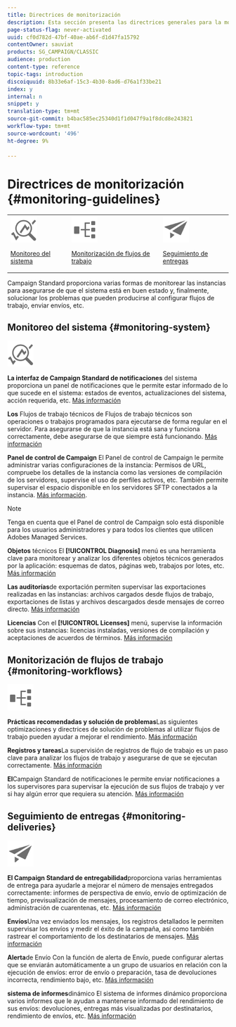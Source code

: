 ```yaml
---
title: Directrices de monitorización
description: Esta sección presenta las directrices generales para la monitorización del Campaign Standard.
page-status-flag: never-activated
uuid: cf0d782d-47bf-40ae-ab6f-d1d47fa15792
contentOwner: sauviat
products: SG_CAMPAIGN/CLASSIC
audience: production
content-type: reference
topic-tags: introduction
discoiquuid: 8b33e6af-15c3-4b30-8ad6-d76a1f33be21
index: y
internal: n
snippet: y
translation-type: tm+mt
source-git-commit: b4bac585ec25340d1f1d047f9a1f8dcd8e243821
workflow-type: tm+mt
source-wordcount: '496'
ht-degree: 9%

---
```



# Directrices de monitorización {#monitoring-guidelines}

<table>
<tr><td><img src="assets/do-not-localize/icon_system.svg" width="60px"><p><a href="#monitoring-system">Monitoreo del sistema</a></p></td>
<td><img src="assets/do-not-localize/icon_workflows.svg" width="60px"><p><a href="#moniroting-workflows">Monitorización de flujos de trabajo</a></p></td>
<td><img src="assets/do-not-localize/icon_send.svg" width="60px"><p><a href="#monitoring-deliveries">Seguimiento de entregas</a></p></td></tr>
</table>

Campaign Standard proporciona varias formas de monitorear las instancias para asegurarse de que el sistema está en buen estado y, finalmente, solucionar los problemas que pueden producirse al configurar flujos de trabajo, enviar envíos, etc.

## Monitoreo del sistema {#monitoring-system}

<img src="assets/do-not-localize/icon_system.svg" width="60px">

**La interfaz de Campaign Standard de notificaciones** del sistema proporciona un panel de notificaciones que le permite estar informado de lo que sucede en el sistema: estados de eventos, actualizaciones del sistema, acción requerida, etc. [Más información](../../start/using/interface-description.md#top-bar)


**Los** Flujos de trabajo técnicos de Flujos de trabajo técnicos son operaciones o trabajos programados para ejecutarse de forma regular en el servidor. Para asegurarse de que la instancia está sana y funciona correctamente, debe asegurarse de que siempre está funcionando. [Más información](../../administration/using/technical-workflows.md)

**Panel de control de Campaign** El Panel de control de Campaign le permite administrar varias configuraciones de la instancia: Permisos de URL, compruebe los detalles de la instancia como las versiones de compilación de los servidores, supervise el uso de perfiles activos, etc. También permite supervisar el espacio disponible en los servidores SFTP conectados a la instancia. [Más información](https://docs.adobe.com/content/help/es-ES/control-panel/using/control-panel-home.html).

>[!NOTE]
>
>Tenga en cuenta que el Panel de control de Campaign solo está disponible para los usuarios administradores y para todos los clientes que utilicen Adobes Managed Services.

**Objetos** técnicos El **[!UICONTROL Diagnosis]** menú es una herramienta clave para monitorear y analizar los diferentes objetos técnicos generados por la aplicación: esquemas de datos, páginas web, trabajos por lotes, etc. [Más información](../../developing/using/monitoring-data-model-changes.md)

**Las auditorías**de exportación permiten supervisar las exportaciones realizadas en las instancias: archivos cargados desde flujos de trabajo, exportaciones de listas y archivos descargados desde mensajes de correo directo.
[Más información](../../administration/using/auditing-export-logs.md)

**Licencias** Con el **[!UICONTROL Licenses]** menú, supervise la información sobre sus instancias: licencias instaladas, versiones de compilación y aceptaciones de acuerdos de términos.
[Más información](../../administration/using/licenses.md)

## Monitorización de flujos de trabajo {#monitoring-workflows}

<img src="assets/do-not-localize/icon_workflows.svg" width="60px">

**Prácticas recomendadas y solución de problemas**Las siguientes optimizaciones y directrices de solución de problemas al utilizar flujos de trabajo pueden ayudar a mejorar el rendimiento.
[Más información](../../automating/using/best-practices-workflows.md)

**Registros y tareas**La supervisión de registros de flujo de trabajo es un paso clave para analizar los flujos de trabajo y asegurarse de que se ejecutan correctamente.
[Más información](../../automating/using/monitoring-workflow-execution.md#workflow-log-and-tasks)

**El**Campaign Standard de notificaciones le permite enviar notificaciones a los supervisores para supervisar la ejecución de sus flujos de trabajo y ver si hay algún error que requiera su atención.
[Más información](../../automating/using/monitoring-workflow-execution.md#error-management)

## Seguimiento de entregas {#monitoring-deliveries}

<img src="assets/do-not-localize/icon_send.svg" width="60px">

**El Campaign Standard de entregabilidad**proporciona varias herramientas de entrega para ayudarle a mejorar el número de mensajes entregados correctamente: informes de perspectiva de envío, envío de optimización de tiempo, previsualización de mensajes, procesamiento de correo electrónico, administración de cuarentenas, etc.
[Más información](../../sending/using/about-deliverability.md)

**Envíos**Una vez enviados los mensajes, los registros detallados le permiten supervisar los envíos y medir el éxito de la campaña, así como también rastrear el comportamiento de los destinatarios de mensajes.
[Más información](../../sending/using/monitoring-a-delivery.md)

**Alerta**de Envío Con la función de alerta de Envío, puede configurar alertas que se enviarán automáticamente a un grupo de usuarios en relación con la ejecución de envíos: error de envío o preparación, tasa de devoluciones incorrecta, rendimiento bajo, etc.
[Más información](../../sending/using/receiving-alerts-when-failures-happen.md)

**sistema de informes**dinámico El sistema de informes dinámico proporciona varios informes que le ayudan a mantenerse informado del rendimiento de sus envíos: devoluciones, entregas más visualizadas por destinatarios, rendimiento de envíos, etc.
[Más información](../../reporting/using/about-dynamic-reports.md)
